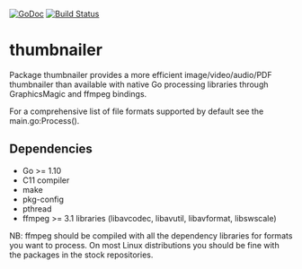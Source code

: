[![GoDoc](https://godoc.org/github.com/bakape/thumbnailer?status.svg)](https://godoc.org/github.com/bakape/thumbnailer)
[![Build Status](https://travis-ci.com/bakape/thumbnailer.svg?branch=master)](https://travis-ci.com/bakape/thumbnailer)
# thumbnailer
Package thumbnailer provides a more efficient image/video/audio/PDF thumbnailer
than available with native Go processing libraries through GraphicsMagic and
ffmpeg bindings.

For a comprehensive list of file formats supported by default see the main.go:Process().

## Dependencies
* Go >= 1.10
* C11 compiler
* make
* pkg-config
* pthread
* ffmpeg >= 3.1 libraries (libavcodec, libavutil, libavformat, libswscale)

NB: ffmpeg should be compiled with all the dependency libraries for
formats you want to process. On most Linux distributions you should be fine with
the packages in the stock repositories.
